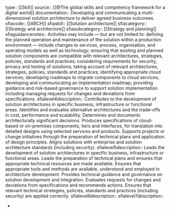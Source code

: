 type:: [[Skill]]
source:: [[@The global skills and competency framework for a digital world]]
documentation:: Developing and communicating a multi-dimensional solution architecture to deliver agreed business outcomes.
sfiacode:: [[ARCH]]
sfiaskill:: [[Solution architecture]]
sfiacategory:: [[Strategy and architecture]]
sfiasubcategory:: [[Strategy and planning]]
sfiaguidancenotes:: Activities may include — but are not limited to: defining the planned operation and maintenance of the solution within a production environment — include changes to services, process, organisation, and operating models as well as technology; ensuring that existing and planned solution components are compatible with relevant architectures, strategies, policies, standards and practices; considering requirements for security, privacy and testing of solutions; taking account of relevant architectures, strategies, policies, standards and practices; identifying appropriate cloud services; developing roadmaps to migrate components to cloud services; developing and communicating an implementation roadmap; providing guidance and risk-based governance to support solution implementation including managing requests for changes and deviations from specifications.
sfialevel4description:: Contributes to the development of solution architectures in specific business, infrastructure or functional areas. Identifies and evaluates alternative architectures and the trade-offs in cost, performance and scalability. Determines and documents architecturally significant decisions. Produces specifications of cloud-based or on-premises components, tiers and interfaces, for translation into detailed designs using selected services and products. Supports projects or change initiatives through the preparation of technical plans and application of design principles. Aligns solutions with enterprise and solution architecture standards (including security).
sfialevel5description:: Leads the development of solution architectures in specific business, infrastructure or functional areas. 
 Leads the preparation of technical plans and ensures that appropriate technical resources are made available. Ensures that appropriate tools and methods are available, understood and employed in architecture development.
Provides technical guidance and governance on solution development and integration. Evaluates requests for changes and deviations from specifications and recommends actions.
Ensures that relevant technical strategies, policies, standards and practices (including security) are applied correctly.
sfialevel6description::
sfialevel7description::

-
